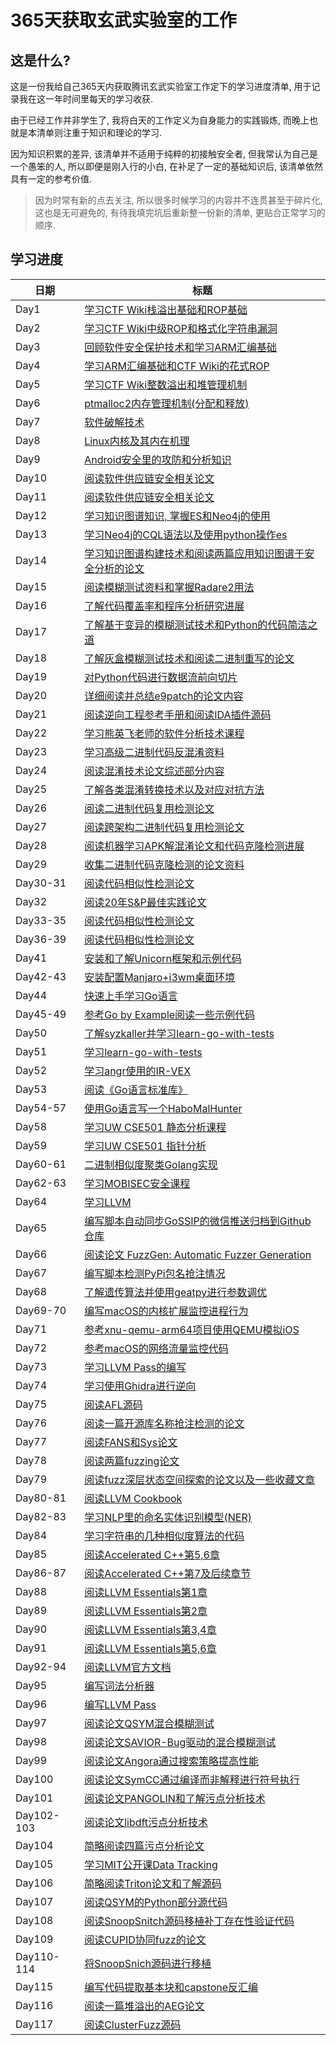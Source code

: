 # 365天获取玄武实验室的工作

## 这是什么? 

这是一份我给自己365天内获取腾讯玄武实验室工作定下的学习进度清单, 用于记录我在这一年时间里每天的学习收获. 

由于已经工作并非学生了, 我将白天的工作定义为自身能力的实践锻炼, 而晚上也就是本清单则注重于知识和理论的学习.

因为知识积累的差异, 该清单并不适用于纯粹的初接触安全者, 但我常认为自己是一个愚笨的人, 所以即便是刚入行的小白, 在补足了一定的基础知识后, 该清单依然具有一定的参考价值. 

> 因为时常有新的点去关注, 所以很多时候学习的内容并不连贯甚至于碎片化, 这也是无可避免的, 有待我填完坑后重新整一份新的清单, 更贴合正常学习的顺序.

## 学习进度

| 日期       | 标题                                                                            |
| ---------- | ------------------------------------------------------------------------------- |
| Day1       | [学习CTF Wiki栈溢出基础和ROP基础 ](./weeks/week1.md)                            |
| Day2       | [学习CTF Wiki中级ROP和格式化字符串漏洞 ](./weeks/week1.md)                      |
| Day3       | [回顾软件安全保护技术和学习ARM汇编基础 ](./weeks/week1.md)                      |
| Day4       | [学习ARM汇编基础和CTF Wiki的花式ROP ](./weeks/week1.md)                         |
| Day5       | [学习CTF Wiki整数溢出和堆管理机制 ](./weeks/week1.md)                           |
| Day6       | [ptmalloc2内存管理机制(分配和释放)](./weeks/week1.md)                           |
| Day7       | [软件破解技术 ](./weeks/week1.md)                                               |
| Day8       | [Linux内核及其内在机理 ](./weeks/week2.md)                                      |
| Day9       | [Android安全里的攻防和分析知识 ](./weeks/week2.md)                              |
| Day10      | [阅读软件供应链安全相关论文 ](./weeks/week2.md)                                 |
| Day11      | [阅读软件供应链安全相关论文 ](./weeks/week2.md)                                 |
| Day12      | [学习知识图谱知识, 掌握ES和Neo4j的使用 ](./weeks/week2.md)                      |
| Day13      | [学习Neo4j的CQL语法以及使用python操作es ](./weeks/week2.md)                     |
| Day14      | [学习知识图谱构建技术和阅读两篇应用知识图谱于安全分析的论文 ](./weeks/week2.md) |
| Day15      | [阅读模糊测试资料和掌握Radare2用法 ](./weeks/week3.md)                          |
| Day16      | [了解代码覆盖率和程序分析研究进展 ](./weeks/week3.md)                           |
| Day17      | [了解基于变异的模糊测试技术和Python的代码简洁之道 ](./weeks/week3.md)           |
| Day18      | [了解灰盒模糊测试技术和阅读二进制重写的论文 ](./weeks/week3.md)                 |
| Day19      | [对Python代码进行数据流前向切片 ](./weeks/week3.md)                             |
| Day20      | [详细阅读并总结e9patch的论文内容 ](./weeks/week3.md)                            |
| Day21      | [阅读逆向工程参考手册和阅读IDA插件源码 ](./weeks/week3.md)                      |
| Day22      | [学习熊英飞老师的软件分析技术课程 ](./weeks/week4.md)                           |
| Day23      | [学习高级二进制代码反混淆资料 ](./weeks/week4.md)                               |
| Day24      | [阅读混淆技术论文综述部分内容 ](./weeks/week4.md)                               |
| Day25      | [了解各类混淆转换技术以及对应对抗方法 ](./weeks/week4.md)                       |
| Day26      | [阅读二进制代码复用检测论文 ](./weeks/week4.md)                                 |
| Day27      | [阅读跨架构二进制代码复用检测论文 ](./weeks/week4.md)                           |
| Day28      | [阅读机器学习APK解混淆论文和代码克隆检测进展 ](./weeks/week4.md)                |
| Day29      | [收集二进制代码克隆检测的论文资料 ](./weeks/week5.md)                           |
| Day30-31   | [阅读代码相似性检测论文 ](./weeks/week5.md)                                     |
| Day32      | [阅读20年S&P最佳实践论文 ](./weeks/week5.md)                                    |
| Day33-35   | [阅读代码相似性检测论文 ](./weeks/week5.md)                                     |
| Day36-39   | [阅读代码相似性检测论文 ](./weeks/week6.md)                                     |
| Day41      | [安装和了解Unicorn框架和示例代码 ](./weeks/week6.md)                            |
| Day42-43   | [安装配置Manjaro+i3wm桌面环境 ](./weeks/week6.md)                               |
| Day44      | [快速上手学习Go语言 ](./weeks/week7.md)                                         |
| Day45-49   | [参考Go by Example阅读一些示例代码 ](./weeks/week7.md)                          |
| Day50      | [了解syzkaller并学习learn-go-with-tests ](./weeks/week8.md)                     |
| Day51      | [学习learn-go-with-tests ](./weeks/week8.md)                                    |
| Day52      | [学习angr使用的IR-VEX ](./weeks/week8.md)                                       |
| Day53      | [阅读《Go语言标准库》 ](./weeks/week8.md)                                       |
| Day54-57   | [使用Go语言写一个HaboMalHunter ](./weeks/week8.md)                              |
| Day58      | [学习UW CSE501 静态分析课程 ](./weeks/week9.md)                                 |
| Day59      | [学习UW CSE501 指针分析 ](./weeks/week9.md)                                     |
| Day60-61   | [二进制相似度聚类Golang实现 ](./weeks/week9.md)                                 |
| Day62-63   | [学习MOBISEC安全课程 ](./weeks/week9.md)                                        |
| Day64      | [学习LLVM ](./weeks/week10.md)                                                  |
| Day65      | [编写脚本自动同步GoSSIP的微信推送归档到Github仓库 ](./weeks/week10.md)          |
| Day66      | [阅读论文 FuzzGen: Automatic Fuzzer Generation ](./weeks/week10.md)             |
| Day67      | [编写脚本检测PyPi包名抢注情况 ](./weeks/week10.md)                              |
| Day68      | [了解遗传算法并使用geatpy进行参数调优 ](./weeks/week10.md)                      |
| Day69-70   | [编写macOS的内核扩展监控进程行为 ](./weeks/week10.md)                           |
| Day71      | [参考xnu-qemu-arm64项目使用QEMU模拟iOS ](./weeks/week11.md)                     |
| Day72      | [参考macOS的网络流量监控代码 ](./weeks/week11.md)                               |
| Day73      | [学习LLVM Pass的编写 ](./weeks/week11.md)                                       |
| Day74      | [学习使用Ghidra进行逆向 ](./weeks/week11.md)                                    |
| Day75      | [阅读AFL源码 ](./weeks/week11.md)                                               |
| Day76      | [阅读一篇开源库名称抢注检测的论文 ](./weeks/week11.md)                          |
| Day77      | [阅读FANS和Sys论文 ](./weeks/week11.md)                                         |
| Day78      | [阅读两篇fuzzing论文 ](./weeks/week12.md)                                       |
| Day79      | [阅读fuzz深层状态空间探索的论文以及一些收藏文章 ](./weeks/week12.md)            |
| Day80-81   | [阅读LLVM Cookbook ](./weeks/week12.md)                                         |
| Day82-83   | [学习NLP里的命名实体识别模型(NER)](./weeks/week12.md)                           |
| Day84      | [学习字符串的几种相似度算法的代码 ](./weeks/week12.md)                          |
| Day85      | [阅读Accelerated C++第5,6章 ](./weeks/week13.md)                                |
| Day86-87   | [阅读Accelerated C++第7及后续章节 ](./weeks/week13.md)                          |
| Day88      | [阅读LLVM Essentials第1章 ](./weeks/week13.md)                                  |
| Day89      | [阅读LLVM Essentials第2章 ](./weeks/week13.md)                                  |
| Day90      | [阅读LLVM Essentials第3,4章 ](./weeks/week13.md)                                |
| Day91      | [阅读LLVM Essentials第5,6章 ](./weeks/week13.md)                                |
| Day92-94   | [阅读LLVM官方文档 ](./weeks/week14.md)                                          |
| Day95      | [编写词法分析器 ](./weeks/week14.md)                                            |
| Day96      | [编写LLVM Pass ](./weeks/week14.md)                                             |
| Day97      | [阅读论文QSYM混合模糊测试 ](./weeks/week14.md)                                  |
| Day98      | [阅读论文SAVIOR-Bug驱动的混合模糊测试 ](./weeks/week14.md)                      |
| Day99      | [阅读论文Angora通过搜索策略提高性能 ](./weeks/week15.md)                        |
| Day100     | [阅读论文SymCC通过编译而非解释进行符号执行 ](./weeks/week15.md)                 |
| Day101     | [阅读论文PANGOLIN和了解污点分析技术 ](./weeks/week15.md)                        |
| Day102-103 | [阅读论文libdft污点分析技术 ](./weeks/week15.md)                                |
| Day104     | [简略阅读四篇污点分析论文 ](./weeks/week15.md)                                  |
| Day105     | [学习MIT公开课Data Tracking ](./weeks/week15.md)                                |
| Day106     | [简略阅读Triton论文和了解源码 ](./weeks/week16.md)                              |
| Day107     | [阅读QSYM的Python部分源代码 ](./weeks/week16.md)                                |
| Day108     | [阅读SnoopSnitch源码移植补丁存在性验证代码 ](./weeks/week16.md)                 |
| Day109     | [阅读CUPID协同fuzz的论文 ](./weeks/week16.md)                                   |
| Day110-114 | [将SnoopSnich源码进行移植 ](./weeks/week16.md)                                  |
| Day115     | [编写代码提取基本块和capstone反汇编 ](./weeks/week17.md)                        |
| Day116     | [阅读一篇堆溢出的AEG论文 ](./weeks/week17.md)                                   |
| Day117     | [阅读ClusterFuzz源码](./weeks/week17.md)                                        |
